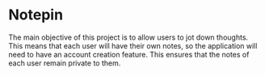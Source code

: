 # Notepin

The main objective of this project is to allow users to jot down thoughts. This means that each user will have their own notes, so the application will need to have an account creation feature. This ensures that the notes of each user remain private to them.
